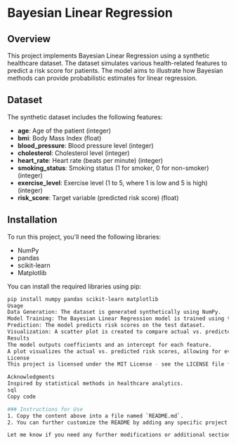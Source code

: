 # Bayesian Linear Regression

## Overview
This project implements Bayesian Linear Regression using a synthetic healthcare dataset. The dataset simulates various health-related features to predict a risk score for patients. The model aims to illustrate how Bayesian methods can provide probabilistic estimates for linear regression.

## Dataset
The synthetic dataset includes the following features:
- **age**: Age of the patient (integer)
- **bmi**: Body Mass Index (float)
- **blood_pressure**: Blood pressure level (integer)
- **cholesterol**: Cholesterol level (integer)
- **heart_rate**: Heart rate (beats per minute) (integer)
- **smoking_status**: Smoking status (1 for smoker, 0 for non-smoker) (integer)
- **exercise_level**: Exercise level (1 to 5, where 1 is low and 5 is high) (integer)
- **risk_score**: Target variable (predicted risk score) (float)

## Installation
To run this project, you'll need the following libraries:
- NumPy
- pandas
- scikit-learn
- Matplotlib

You can install the required libraries using pip:
```bash
pip install numpy pandas scikit-learn matplotlib
Usage
Data Generation: The dataset is generated synthetically using NumPy.
Model Training: The Bayesian Linear Regression model is trained using the BayesianRidge class from scikit-learn.
Prediction: The model predicts risk scores on the test dataset.
Visualization: A scatter plot is created to compare actual vs. predicted risk scores.
Results
The model outputs coefficients and an intercept for each feature.
A plot visualizes the actual vs. predicted risk scores, allowing for evaluation of model performance.
License
This project is licensed under the MIT License - see the LICENSE file for details.

Acknowledgments
Inspired by statistical methods in healthcare analytics.
sql
Copy code

### Instructions for Use
1. Copy the content above into a file named `README.md`.
2. You can further customize the README by adding any specific project details or notes.

Let me know if you need any further modifications or additional sections!





